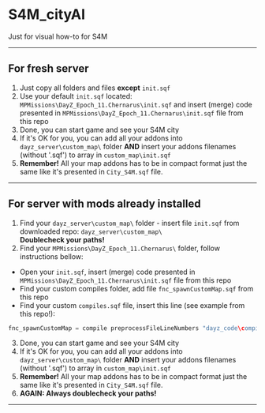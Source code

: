 # S4M_cityAI
Just for visual how-to for S4M

---

## For fresh server

1. Just copy all folders and files **except** `init.sqf`
2. Use your default `init.sqf` located: `MPMissions\DayZ_Epoch_11.Chernarus\init.sqf` and insert (merge) code presented in `MPMissions\DayZ_Epoch_11.Chernarus\init.sqf` file from this repo
3. Done, you can start game and see your S4M city
4. If it's OK for you, you can add all your addons into `dayz_server\custom_map\` folder **AND** insert your addons filenames (without '.sqf') to array in `custom_map\init.sqf`
5. **Remember!** All your map addons has to be in compact format just the same like it's presented in `City_S4M.sqf` file.

---

## For server with mods already installed

1. Find your `dayz_server\custom_map\` folder - insert file `init.sqf` from downloaded repo: `dayz_server\custom_map\`<br>**Doublecheck your paths!**
2. Find your `MPMissions\DayZ_Epoch_11.Chernarus\` folder, follow instructions bellow:

+ Open your `init.sqf`, insert (merge) code presented in `MPMissions\DayZ_Epoch_11.Chernarus\init.sqf` file from this repo
+ Find your custom compiles folder, add file `fnc_spawnCustomMap.sqf` from this repo
+ Find your custom `compiles.sqf` file, insert this line (see example from this repo!):

```c
fnc_spawnCustomMap = compile preprocessFileLineNumbers "dayz_code\compile\fnc_spawnCustomMap.sqf";
```

3. Done, you can start game and see your S4M city
4. If it's OK for you, you can add all your addons into `dayz_server\custom_map\` folder **AND** insert your addons filenames (without '.sqf') to array in `custom_map\init.sqf`
5. **Remember!** All your map addons has to be in compact format just the same like it's presented in `City_S4M.sqf` file.
6. **AGAIN: Always doublecheck your paths!**

---
